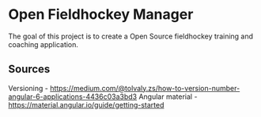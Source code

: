 # Open Fieldhockey Manager
The goal of this project is to create a Open Source fieldhockey training and coaching application.

## Sources
Versioning - https://medium.com/@tolvaly.zs/how-to-version-number-angular-6-applications-4436c03a3bd3
Angular material - https://material.angular.io/guide/getting-started


